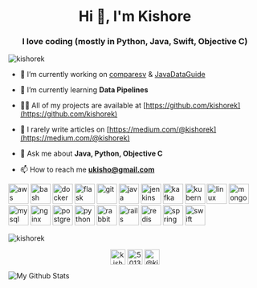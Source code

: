 <h1 align="center">Hi 👋, I'm Kishore</h1>
<h3 align="center">I love coding (mostly in Python, Java, Swift, Objective C)</h3>

<p align="left"> <img src="https://komarev.com/ghpvc/?username=kishorek" alt="kishorek" /> </p>

- 🔭 I’m currently working on [comparesv](https://github.com/kishorek/comparesv) & [JavaDataGuide](https://github.com/kishorek/JavaDataGuide)

- 🌱 I’m currently learning **Data Pipelines**

- 👨‍💻 All of my projects are available at [https://github.com/kishorek](https://github.com/kishorek)

- 📝 I rarely write articles on [https://medium.com/@kishorek](https://medium.com/@kishorek)

- 💬 Ask me about **Java, Python, Objective C**

- 📫 How to reach me **ukisho@gmail.com**

<p align="left"><img src="https://devicons.github.io/devicon/devicon.git/icons/amazonwebservices/amazonwebservices-original-wordmark.svg" alt="aws" width="40" height="40"/> <img src="https://www.vectorlogo.zone/logos/gnu_bash/gnu_bash-icon.svg" alt="bash" width="40" height="40"/> <img src="https://devicons.github.io/devicon/devicon.git/icons/docker/docker-original-wordmark.svg" alt="docker" width="40" height="40"/> <img src="https://www.vectorlogo.zone/logos/pocoo_flask/pocoo_flask-icon.svg" alt="flask" width="40" height="40"/> <img src="https://www.vectorlogo.zone/logos/git-scm/git-scm-icon.svg" alt="git" width="40" height="40"/> <img src="https://devicons.github.io/devicon/devicon.git/icons/java/java-original-wordmark.svg" alt="java" width="40" height="40"/> <img src="https://www.vectorlogo.zone/logos/jenkins/jenkins-icon.svg" alt="jenkins" width="40" height="40"/> <img src="https://www.vectorlogo.zone/logos/apache_kafka/apache_kafka-icon.svg" alt="kafka" width="40" height="40"/> <img src="https://www.vectorlogo.zone/logos/kubernetes/kubernetes-icon.svg" alt="kubernetes" width="40" height="40"/> <img src="https://devicons.github.io/devicon/devicon.git/icons/linux/linux-original.svg" alt="linux" width="40" height="40"/> <img src="https://devicons.github.io/devicon/devicon.git/icons/mongodb/mongodb-original-wordmark.svg" alt="mongodb" width="40" height="40"/> <img src="https://devicons.github.io/devicon/devicon.git/icons/mysql/mysql-original-wordmark.svg" alt="mysql" width="40" height="40"/> <img src="https://devicons.github.io/devicon/devicon.git/icons/nginx/nginx-original.svg" alt="nginx" width="40" height="40"/> <img src="https://devicons.github.io/devicon/devicon.git/icons/postgresql/postgresql-original-wordmark.svg" alt="postgresql" width="40" height="40"/> <img src="https://devicons.github.io/devicon/devicon.git/icons/python/python-original.svg" alt="python" width="40" height="40"/> <img src="https://www.vectorlogo.zone/logos/rabbitmq/rabbitmq-icon.svg" alt="rabbitMQ" width="40" height="40"/> <img src="https://devicons.github.io/devicon/devicon.git/icons/rails/rails-original-wordmark.svg" alt="rails" width="40" height="40"/> <img src="https://devicons.github.io/devicon/devicon.git/icons/redis/redis-original-wordmark.svg" alt="redis" width="40" height="40"/> <img src="https://www.vectorlogo.zone/logos/springio/springio-icon.svg" alt="spring" width="40" height="40"/> <img src="https://devicons.github.io/devicon/devicon.git/icons/swift/swift-original-wordmark.svg" alt="swift" width="40" height="40"/></p><p><img align="center" src="https://github-readme-stats.vercel.app/api/top-langs/?username=kishorek&layout=compact&hide=html" alt="kishorek" /></p>

<p align="center">
<a href="https://twitter.com/kishorek" target="blank"><img align="center" src="https://cdn.jsdelivr.net/npm/simple-icons@3.0.1/icons/twitter.svg" alt="kishorek" height="30" width="30" /></a>
<a href="https://stackoverflow.com/users/501398" target="blank"><img align="center" src="https://cdn.jsdelivr.net/npm/simple-icons@3.0.1/icons/stackoverflow.svg" alt="501398" height="30" width="30" /></a>
<a href="https://medium.com/@kishorek" target="blank"><img align="center" src="https://cdn.jsdelivr.net/npm/simple-icons@3.0.1/icons/medium.svg" alt="@kishorek" height="30" width="30" /></a>
</p>

![My Github Stats](https://github-readme-stats.vercel.app/api?username=kishorek&hide=contribs,issues)
